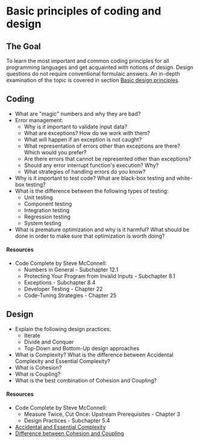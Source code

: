 # Basic principles of coding and design

## The Goal
To learn the most important and common coding principles for all programming languages and get acquainted with notions of design.
Design questions do not require conventional formulaic answers. An in-depth examination of the topic is covered in section [Basic design principles](../../shared/middle/basic-design-principles.md).


## Coding
* What are "magic" numbers and why they are bad?
* Error management:
  * Why is it important to validate input data?
  * What are exceptions? How do we work with them?
  * What will happen if an exception is not caught?
  * What representation of errors other than exceptions are there? Which would you prefer?
  * Are there errors that cannot be represented other than exceptions?
  * Should any error interrupt function's execution? Why?
  * What strategies of handling errors do you know?
* Why is it important to test code? What are black-box testing and white-box testing?
* What is the difference between the following types of testing:
  * Unit testing
  * Component testing
  * Integration testing
  * Regression testing
  * System testing
* What is premature optimization and why is it harmful? What should be done in order to make sure that optimization is worth doing?

#### Resources
* Code Complete by Steve McConnell:
  * Numbers in General - Subchapter 12.1
  * Protecting Your Program from Invalid Inputs - Subchapter 8.1
  * Exceptions - Subchapter 8.4
  * Developer Testing - Chapter 22
  * Code-Tuning Strategies - Chapter 25


## Design
* Explain the following design practices:
  * Iterate
  * Divide and Conquer
  * Top-Down and Bottom-Up design approaches
* What is Complexity? What is the difference between Accidental Complexity and Essential Complexity?
* What is Cohesion?
* What is Coupling?
* What is the best combination of Cohesion and Coupling?

#### Resources
* Code Complete by Steve McConnell:
  * Measure Twice, Cut Once: Upstream Prerequisites - Chapter 3
  * Design Practices - Subchapter 5.4
* [Accidental and Essential Complexity](https://medium.com/background-thread/accidental-and-essential-complexity-programming-word-of-the-day-b4db4d2600d4)
* [Difference between Cohesion and Coupling](https://stackoverflow.com/questions/3085285/difference-between-cohesion-and-coupling)

